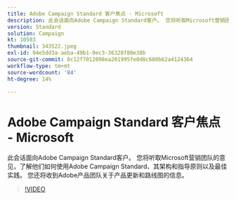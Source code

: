 ```yaml
---
title: Adobe Campaign Standard 客户焦点 - Microsoft
description: 此会话面向Adobe Campaign Standard客户。 您将听取Microsoft营销团队的意见，了解他们如何使用Adobe Campaign Standard。
version: Standard
solution: Campaign
kt: 10503
thumbnail: 343522.jpeg
exl-id: 94e5dd3a-aeba-49b1-9ec3-36328f80e38b
source-git-commit: 8c12f7012098ea201995fe0d8c680b62a4124364
workflow-type: tm+mt
source-wordcount: '84'
ht-degree: 14%

---
```


# Adobe Campaign Standard 客户焦点 - Microsoft

此会话面向Adobe Campaign Standard客户。 您将听取Microsoft营销团队的意见，了解他们如何使用Adobe Campaign Standard、其架构和指导原则以及最佳实践。 您还将收到Adobe产品团队关于产品更新和路线图的信息。

>[!VIDEO](https://video.tv.adobe.com/v/343522/?quality=12&learn=on)
